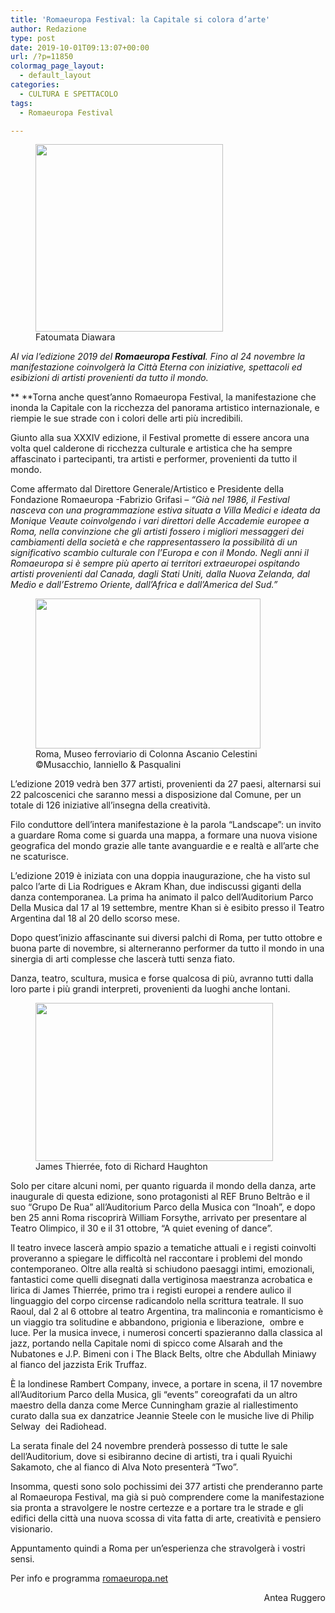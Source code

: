 ```yaml
---
title: 'Romaeuropa Festival: la Capitale si colora d’arte'
author: Redazione
type: post
date: 2019-10-01T09:13:07+00:00
url: /?p=11850
colormag_page_layout:
  - default_layout
categories:
  - CULTURA E SPETTACOLO
tags:
  - Romaeuropa Festival

---
```

<figure id="attachment_11854" aria-describedby="caption-attachment-11854" style="width: 300px" class="wp-caption alignleft"><img decoding="async" loading="lazy" class="size-medium wp-image-11854" src="https://progressonline.it/wp-content/uploads/2019/09/FatoumataDiawara3-300x300.jpg" alt="" width="300" height="300" /><figcaption id="caption-attachment-11854" class="wp-caption-text">Fatoumata Diawara</figcaption></figure>

_Al via l’edizione 2019 del **Romaeuropa Festival**. Fino al 24 novembre la manifestazione coinvolgerà la Città Eterna con iniziative, spettacoli ed esibizioni di artisti provenienti da tutto il mondo._

** **Torna anche quest’anno Romaeuropa Festival, la manifestazione che inonda la Capitale con la ricchezza del panorama artistico internazionale, e riempie le sue strade con i colori delle arti più incredibili.

Giunto alla sua XXXIV edizione, il Festival promette di essere ancora una volta quel calderone di ricchezza culturale e artistica che ha sempre affascinato i partecipanti, tra artisti e performer, provenienti da tutto il mondo.

Come affermato dal Direttore Generale/Artistico e Presidente della Fondazione Romaeuropa -Fabrizio Grifasi _&#8211; “Già nel 1986, il Festival nasceva con una programmazione estiva situata a Villa Medici e ideata da Monique Veaute coinvolgendo i vari direttori delle Accademie europee a Roma, nella convinzione che gli artisti fossero i migliori messaggeri dei cambiamenti della società e che rappresentassero la possibilità di un significativo scambio culturale con l’Europa e con il Mondo. Negli anni il Romaeuropa si è sempre più aperto ai territori extraeuropei ospitando artisti provenienti dal Canada, dagli Stati Uniti, dalla Nuova Zelanda, dal Medio e dall’Estremo Oriente, dall’Africa e dall’America del Sud.”_

<figure id="attachment_11853" aria-describedby="caption-attachment-11853" style="width: 360px" class="wp-caption alignright"><img decoding="async" loading="lazy" class="wp-image-11853" src="https://progressonline.it/wp-content/uploads/2019/09/65_AscanioCelestini_Barzellette-300x200.jpg" alt="" width="360" height="240" /><figcaption id="caption-attachment-11853" class="wp-caption-text">Roma, Museo ferroviario di Colonna  
Ascanio Celestini  
©Musacchio, Ianniello & Pasqualini</figcaption></figure>

L’edizione 2019 vedrà ben 377 artisti, provenienti da 27 paesi, alternarsi sui 22 palcoscenici che saranno messi a disposizione dal Comune, per un totale di 126 iniziative all’insegna della creatività.

Filo conduttore dell’intera manifestazione è la parola “Landscape”: un invito a guardare Roma come si guarda una mappa, a formare una nuova visione geografica del mondo grazie alle tante avanguardie e e realtà e all’arte che ne scaturisce.

L’edizione 2019 è iniziata con una doppia inaugurazione, che ha visto sul palco l’arte di Lia Rodrigues e Akram Khan, due indiscussi giganti della danza contemporanea. La prima ha animato il palco dell’Auditorium Parco Della Musica dal 17 al 19 settembre, mentre Khan si è esibito presso il Teatro Argentina dal 18 al 20 dello scorso mese.

Dopo quest’inizio affascinante sui diversi palchi di Roma, per tutto ottobre e buona parte di novembre, si alterneranno performer da tutto il mondo in una sinergia di arti complesse che lascerà tutti senza fiato.

Danza, teatro, scultura, musica e forse qualcosa di più, avranno tutti dalla loro parte i più grandi interpreti, provenienti da luoghi anche lontani.

<figure id="attachment_11851" aria-describedby="caption-attachment-11851" style="width: 380px" class="wp-caption alignleft"><img decoding="async" loading="lazy" class="wp-image-11851" src="https://progressonline.it/wp-content/uploads/2019/09/18_JamesThierrée_foto-di-Richard-Haughton-2-300x200.jpg" alt="" width="380" height="253" /><figcaption id="caption-attachment-11851" class="wp-caption-text">James Thierrée, foto di Richard Haughton</figcaption></figure>

Solo per citare alcuni nomi, per quanto riguarda il mondo della danza, arte inaugurale di questa edizione, sono protagonisti al REF Bruno Beltrão e il suo &#8220;Grupo De Rua&#8221; all’Auditorium Parco della Musica con &#8220;Inoah&#8221;, e dopo ben 25 anni Roma riscoprirà William Forsythe, arrivato per presentare al Teatro Olimpico, il 30 e il 31 ottobre, &#8220;A quiet evening of dance&#8221;.

Il teatro invece lascerà ampio spazio a tematiche attuali e i registi coinvolti proveranno a spiegare le difficoltà nel raccontare i problemi del mondo contemporaneo. Oltre alla realtà si schiudono paesaggi intimi, emozionali, fantastici come quelli disegnati dalla vertiginosa maestranza acrobatica e lirica di James Thierrée, primo tra i registi europei a rendere aulico il linguaggio del corpo circense radicandolo nella scrittura teatrale. Il suo Raoul, dal 2 al 6 ottobre al teatro Argentina, tra malinconia e romanticismo è un viaggio tra solitudine e abbandono, prigionia e liberazione,  ombre e luce. Per la musica invece, i numerosi concerti spazieranno dalla classica al jazz, portando nella Capitale nomi di spicco come Alsarah and the Nubatones e J.P. Bimeni con i The Black Belts, oltre che Abdullah Miniawy al fianco del jazzista Erik Truffaz.

È la londinese Rambert Company, invece, a portare in scena, il 17 novembre all’Auditorium Parco della Musica, gli “events” coreografati da un altro maestro della danza come Merce Cunningham grazie al riallestimento curato dalla sua ex danzatrice Jeannie Steele con le musiche live di Philip Selway  dei Radiohead.

La serata finale del 24 novembre prenderà possesso di tutte le sale dell’Auditorium, dove si esibiranno decine di artisti, tra i quali Ryuichi Sakamoto, che al fianco di Alva Noto presenterà &#8220;Two&#8221;.

Insomma, questi sono solo pochissimi dei 377 artisti che prenderanno parte al Romaeuropa Festival, ma già si può comprendere come la manifestazione sia pronta a stravolgere le nostre certezze e a portare tra le strade e gli edifici della città una nuova scossa di vita fatta di arte, creatività e pensiero visionario.

Appuntamento quindi a Roma per un’esperienza che stravolgerà i vostri sensi.

Per info e programma [romaeuropa.net][1]

<p style="text-align: right;">
  Antea Ruggero
</p>

 [1]: https://romaeuropa.net